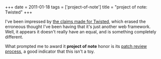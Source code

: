 +++
date = 2011-01-18
tags = ['project-of-note']
title = "project of note: Twisted"
+++

I\'ve been impressed by [the claims made for Twisted], which erased the
erroneous thought I\'ve been having that it\'s just another web
framework. Well, it appears it doesn\'t really have an equal, and is
something completely different.

What prompted me to award it **project of note** honor is its [patch
review process], a good indicator that this isn\'t a toy.

  [the claims made for Twisted]: http://stackoverflow.com/q/2974781
  [patch review process]: http://twistedmatrix.com/trac/wiki/ReviewProcess

